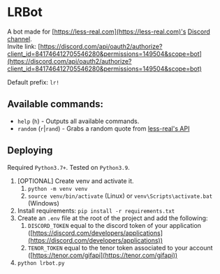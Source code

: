 # LRBot
A bot made for [https://less-real.com](https://less-real.com)'s [Discord channel](https://discord.com/invite/3Zd46Uc).  
Invite link: [https://discord.com/api/oauth2/authorize?client_id=841746412705546280&permissions=149504&scope=bot](https://discord.com/api/oauth2/authorize?client_id=841746412705546280&permissions=149504&scope=bot)

Default prefix: `lr!`  
## Available commands:
- `help` (`h`) - Outputs all available commands.
- `random` (`r`|`rand`) - Grabs a random quote from [less-real's API](https://www.less-real.com/api/v1/)

## Deploying
Required `Python3.7+`. Tested on `Python3.9`.

1. [OPTIONAL] Create venv and activate it.
    1. `python -m venv venv`
    2. `source venv/bin/activate` (Linux) or `venv\Scripts\activate.bat` (Windows)
2. Install requirements: `pip install -r requirements.txt`
3. Create an `.env` file at the root of the project and add the following: 
    1. `DISCORD_TOKEN` equal to the discord token of your application ([https://discord.com/developers/applications](https://discord.com/developers/applications))
    2. `TENOR_TOKEN` equal to the tenor token associated to your account ([https://tenor.com/gifapi](https://tenor.com/gifapi))
4. `python lrbot.py`
